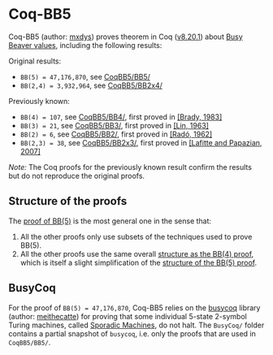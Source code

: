 # Coq-BB5

Coq-BB5 (author: [mxdys](https://github.com/ccz181078)) proves theorem in Coq ([v8.20.1](https://github.com/coq/coq/blob/V8.20.1/INSTALL.md)) about [Busy Beaver values](https://wiki.bbchallenge.org/wiki/Main_Page), including the following results:

Original results:
- `BB(5) = 47,176,870`, see [CoqBB5/BB5/](CoqBB5/BB5/)
- `BB(2,4) = 3,932,964`, see [CoqBB5/BB2x4/](CoqBB5/BB2x4/)

Previously known:
- `BB(4) = 107`, see [CoqBB5/BB4/](CoqBB5/BB4/), first proved in [[Brady, 1983]](https://www.ams.org/journals/mcom/1983-40-162/S0025-5718-1983-0689479-6/)
- `BB(3) = 21`, see [CoqBB5/BB3/](CoqBB5/BB3/), first proved in [[Lin, 1963]](https://etd.ohiolink.edu/acprod/odb_etd/etd/r/1501/10?clear=10&p10_accession_num=osu1486554418657614)
- `BB(2) = 6`, see [CoqBB5/BB2/](CoqBB5/BB2/), first proved in [[Radó, 1962]](https://ieeexplore.ieee.org/document/6769603)
- `BB(2,3) = 38`, see [CoqBB5/BB2x3/](CoqBB5/BB2x3/), first proved in [[Lafitte and Papazian, 2007]](https://arxiv.org/pdf/0906.3749)

*Note:* The Coq proofs for the previously known result confirm the results but do not reproduce the original proofs.

## Structure of the proofs

The [proof of BB(5)](CoqBB5/BB5/) is the most general one in the sense that:

1. All the other proofs only use subsets of the techniques used to prove BB(5).
2. All the other proofs use the same overall [structure as the BB(4) proof](CoqBB5/BB4/README.md#proof-structure), which is itself a slight simplification of the [structure of the BB(5) proof](CoqBB5/BB5/README.md#proof-structure).

## BusyCoq

For the proof of `BB(5) = 47,176,870`, Coq-BB5 relies on the [busycoq](https://github.com/meithecatte/busycoq/tree/333695b79707189d49f5e560a55c3ab8dda1cdc6) library (author: [meithecatte](https://github.com/meithecatte)) for proving that some individual 5-state 2-symbol Turing machines, called [Sporadic Machines](CoqBB5/BB5/README.md#sporadic-machines), do not halt. The `BusyCoq/` folder contains a partial snapshot of `busycoq`, i.e. only the proofs that are used in `CoqBB5/BB5/`.